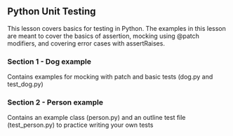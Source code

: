 ## Python Unit Testing

This lesson covers basics for testing in Python. The examples in this lesson are meant to cover the basics of assertion, mocking using @patch modifiers, and covering error cases with assertRaises.

### Section 1 - Dog example
Contains examples for mocking with patch and basic tests (dog.py and test_dog.py)

### Section 2 - Person example
Contains an example class (person.py) and an outline test file (test_person.py) to practice writing your own tests
